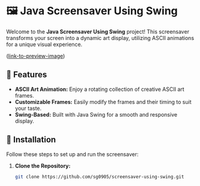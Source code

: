 # 🖼️ Java Screensaver Using Swing

Welcome to the **Java Screensaver Using Swing** project! This screensaver transforms your screen into a dynamic art display, utilizing ASCII animations for a unique visual experience.

([link-to-preview-image](https://youtu.be/7R320Y-SSU4)) 

## 🎨 Features

- **ASCII Art Animation:** Enjoy a rotating collection of creative ASCII art frames.
- **Customizable Frames:** Easily modify the frames and their timing to suit your taste.
- **Swing-Based:** Built with Java Swing for a smooth and responsive display.

## 🚀 Installation

Follow these steps to set up and run the screensaver:

1. **Clone the Repository:**

   ```bash
   git clone https://github.com/sg0905/screensaver-using-swing.git
